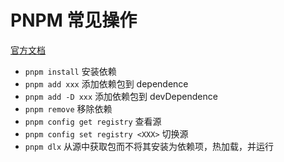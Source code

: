 # PNPM 常见操作
[官方文档](https://pnpm.io/zh/installation)

- `pnpm install` 安装依赖
- `pnpm add xxx` 添加依赖包到 dependence
- `pnpm add -D xxx` 添加依赖包到 devDependence
- `pnpm remove` 移除依赖
- `pnpm config get registry` 查看源
- `pnpm config set registry <XXX>` 切换源
- `pnpm dlx` 从源中获取包而不将其安装为依赖项，热加载，并运行
